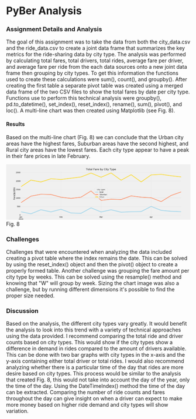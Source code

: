 # PyBer Analysis

### Assignment Details and Analysis

  The goal of this assignment was to take the data from both the city_data.csv and the ride_data.csv to create a joint data frame that summarizes the key metrics for the ride-sharing data by city type. The analysis was performed by calculating total fares, total drivers, total rides, average fare per driver, and average fare per ride from the each data sources onto a new joint data frame then grouping by city types. To get this information the functions used to create these calculations were sum(), count(), and groupby(). After creating the first table a separate pivot table was created using a merged data frame of the two CSV files to show the total fares by date per city type. Functions use to perform this technical analysis were groupby(), pd.to_datetime(), set_index(), reset_index(), rename(), sum(), pivot(), and loc(). A multi-line chart was then created using Matplotlib (see Fig. 8).
#### Results

  Based on the multi-line chart (Fig. 8) we can conclude that the Urban city areas have the highest fares, Suburban areas have the second highest, and Rural city areas have the lowest fares. Each city type appear to have a peak in their fare prices in late February.
  
  ![alt_text](https://github.com/clefemine/PyBer_Analysis/blob/master/Analysis/Fig8.png)
  Fig. 8
  
### Challenges
 
  Challenges that were encountered when analyzing the data included creating a pivot table where the index remains the date. This can be solved by using the reset_index() object and then the pivot() object to create a properly formed table. Another challenge was grouping the fare amount per city type by weeks. This can be solved using the resample() method and knowing that "W" will group by week. Sizing the chart image was also a challenge, but by running different dimensions it's possible to find the proper size needed.
  
### Discussion

  Based on the analysis, the different city types vary greatly. It would benefit the analysis to look into this trend with a variety of technical approaches using the data provided. I recommend comparing the total ride and driver counts based on city types. This would show if the city types show a difference in demand in rides compared to the amount of drivers available. This can be done with two bar graphs with city types in the x-axis and the y-axis containing either total driver or total rides. I would also recommend analyzing whether there is a particular time of the day that rides are more desire based on city types. This process would be similar to the analysis that created Fig. 8, this would not take into account the day of the year, only the time of the day. Using the DateTimeIndex() method the time of the day can be extracted. Comparing the number of ride counts and fares throughout the day can give insight on when a driver can expect to make more money based on higher ride demand and city types will show variation. 
